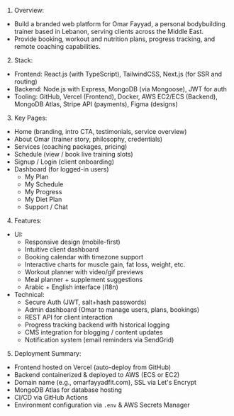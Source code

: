 1. Overview:
- Build a branded web platform for Omar Fayyad, a personal bodybuilding trainer based in Lebanon, serving clients across the Middle East.
- Provide booking, workout and nutrition plans, progress tracking, and remote coaching capabilities.

2. Stack:
- Frontend: React.js (with TypeScript), TailwindCSS, Next.js (for SSR and routing)
- Backend: Node.js with Express, MongoDB (via Mongoose), JWT for auth
- Tooling: GitHub, Vercel (Frontend), Docker, AWS EC2/ECS (Backend), MongoDB Atlas, Stripe API (payments), Figma (designs)

3. Key Pages:
- Home (branding, intro CTA, testimonials, service overview)
- About Omar (trainer story, philosophy, credentials)
- Services (coaching packages, pricing)
- Schedule (view / book live training slots)
- Signup / Login (client onboarding)
- Dashboard (for logged-in users)
  - My Plan
  - My Schedule
  - My Progress
  - My Diet Plan
  - Support / Chat

4. Features:
- UI:
  - Responsive design (mobile-first)
  - Intuitive client dashboard
  - Booking calendar with timezone support
  - Interactive charts for muscle gain, fat loss, weight, etc.
  - Workout planner with video/gif previews
  - Meal planner + supplement suggestions
  - Arabic + English interface (i18n)
- Technical:
  - Secure Auth (JWT, salt+hash passwords)
  - Admin dashboard (Omar to manage users, plans, bookings)
  - REST API for client interaction
  - Progress tracking backend with historical logging
  - CMS integration for blogging / content updates
  - Notification system (email reminders via SendGrid)

5. Deployment Summary:
- Frontend hosted on Vercel (auto-deploy from GitHub)
- Backend containerized & deployed to AWS (ECS or EC2)
- Domain name (e.g., omarfayyadfit.com), SSL via Let's Encrypt
- MongoDB Atlas for database hosting
- CI/CD via GitHub Actions
- Environment configuration via `.env` & AWS Secrets Manager